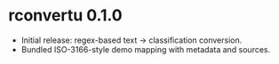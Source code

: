 # rconvertu 0.1.0
- Initial release: regex-based text → classification conversion.
- Bundled ISO-3166-style demo mapping with metadata and sources.
